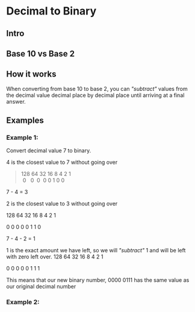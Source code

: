 # Decimal to Binary

## Intro

## Base 10 vs Base 2

## How it works
When converting from base 10 to base 2, you can *"subtract"* values from the decimal value decimal place by decimal place until arriving at a final answer.

## Examples

### Example 1:

Convert decimal value 7 to binary.

4 is the closest value to 7 without going over

> 128 64 32 16 8 4 2 1  
> &nbsp;0&nbsp;&nbsp;&nbsp;0&nbsp;&nbsp;0&nbsp;&nbsp;0 0 1 0 0

7 - 4 = 3
 
2 is the closest value to 3 without going over
 
128 64 32 16 8 4 2 1

 0   0  0  0 0 1 1 0
  
7 - 4 - 2 = 1
  
1 is the exact amount we have left, so we will *"subtract"* 1 and will be left with zero left over.
128 64 32 16 8 4 2 1

 0   0  0  0 0 1 1 1
 
This means that our new binary number, 0000 0111 has the same value
as our original decimal number

### Example 2:

